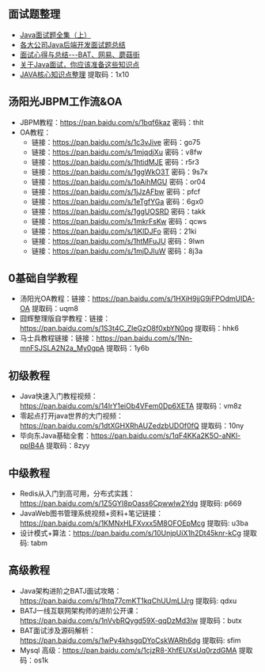 ## 面试题整理
- [Java面试题全集（上）](https://blog.csdn.net/jackfrued/article/details/44921941)
- [各大公司Java后端开发面试题总结](https://blog.csdn.net/sinat_35512245/article/details/59056120)
- [面试心得与总结---BAT、网易、蘑菇街](https://www.nowcoder.com/discuss/3043?type=2&order=0&pos=5&page=2)
- [关于Java面试，你应该准备这些知识点](https://www.jianshu.com/p/1b2f63a45476)
- [JAVA核心知识点整理](https://pan.baidu.com/s/1jnHhZr7mlGhSm1YdqCLIoA) 提取码：1x10 

## 汤阳光JBPM工作流&OA
- JBPM教程：https://pan.baidu.com/s/1bqf6kaz 密码：thlt
- OA教程：
  - 链接：https://pan.baidu.com/s/1c3vJive 密码：go75
  - 链接：https://pan.baidu.com/s/1mjqdjXu 密码：v8fw
  - 链接：https://pan.baidu.com/s/1htidMJE 密码：r5r3
  - 链接：https://pan.baidu.com/s/1ggWkO3T 密码：9s7x
  - 链接：https://pan.baidu.com/s/1oAihMGU 密码：or04
  - 链接：https://pan.baidu.com/s/1jJzAFbw 密码：pfcf
  - 链接：https://pan.baidu.com/s/1eTgfYGa 密码：6gx0
  - 链接：https://pan.baidu.com/s/1ggUOSRD 密码：takk
  - 链接：https://pan.baidu.com/s/1mkrFsKw 密码：qcws
  - 链接：https://pan.baidu.com/s/1jKlDJFo 密码：21ki
  - 链接：https://pan.baidu.com/s/1htMFuJU 密码：9lwn
  - 链接：https://pan.baidu.com/s/1mjDJIuW 密码：8j3a

## 0基础自学教程
- 汤阳光OA教程：链接：https://pan.baidu.com/s/1HXiH9jjG9jFPOdmUIDA-OA 提取码：uqm8 
- 囧辉整理版自学教程：链接：https://pan.baidu.com/s/1S3t4C_ZIeGzO8f0xbYN0pg 提取码：hhk6 
- 马士兵教程链接：链接：https://pan.baidu.com/s/1Nn-mnFSJSLA2N2a_My0gpA 提取码：1y6b 

## 初级教程
- Java快速入门教程视频：https://pan.baidu.com/s/14IrY1eiOb4VFem0Dp6XETA 提取码：vm8z
- 零起点打开java世界的大门视频：https://pan.baidu.com/s/1dtXGHXRhAUZedzbUDOf0fQ 提取码：10ny
- 毕向东Java基础全套：https://pan.baidu.com/s/1qF4KKa2K5O-aNKl-ppIB4A 提取码：8zyy

## 中级教程
- Redis从入门到高可用，分布式实践：https://pan.baidu.com/s/1Z5GYI8pOass6CpwwIw2Ydg 提取码: p669
- JavaWeb图书管理系统视频+资料+笔记链接：https://pan.baidu.com/s/1KMNxHLFXvxx5M8OFOEpMcg 提取码: u3ba
- 设计模式+算法：https://pan.baidu.com/s/10UnjpUiX1h2Dt45knr-kCg 提取码: tabm

## 高级教程
- Java架构进阶之BATJ面试攻略：https://pan.baidu.com/s/1htq77cmKT1kqChUUmLIJrg 提取码: qdxu
- BATJ一线互联网架构师的进阶公开课：https://pan.baidu.com/s/1nVvbRQygd59X-qqDzMd3Iw 提取码：butx 
- BAT面试涉及源码解析：https://pan.baidu.com/s/1wPy4khsgqDYoCskWARh6dg 提取码: sfim
- Mysql 高级：https://pan.baidu.com/s/1cjzR8-XhfEUXsUq0rzdGMA 提取码：os1k